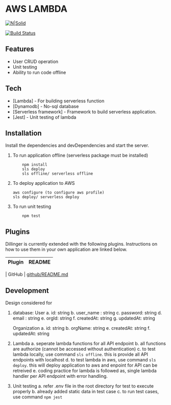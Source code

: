 # AWS LAMBDA

[![N|Solid](https://cldup.com/dTxpPi9lDf.thumb.png)](https://nodesource.com/products/nsolid)

[![Build Status](https://travis-ci.org/joemccann/dillinger.svg?branch=master)](https://travis-ci.org/joemccann/dillinger)

## Features

- User CRUD operation
- Unit testing
- Ability to run code offline

## Tech

- [Lambda] - For building serverless function
- [Dynamodb] - No-sql database
- [Serverless framework] - Framework to build serverless application.
- [Jest] - Unit testing of lambda

## Installation

Install the dependencies and devDependencies and start the server.

1. To run application offline (serverless package must be installed)

   ```
       npm install
       sls deploy
       sls offline/ serverless offline
   ```

2. To deploy application to AWS
   ```
   aws configure (to configure aws profile)
   sls deploy/ serverless deploy
   ```
3. To run unit testing
   ```
       npm test
   ```

## Plugins

Dillinger is currently extended with the following plugins.
Instructions on how to use them in your own application are linked below.

| Plugin | README |
| ------ | ------ |

| GitHub | [github/README.md](https://github.com/Kajal18/aws-lambda-unit-testing/blob/master/README.md)

## Development

Design considered for

1. database:
   User
      a. id: string
      b. user_name : string
      c. password: string
      d. email : string
      e. orgId: string
      f. createdAt: string
      g. updatedAt: string
      
   Organization
      a. id: string
      b. orgName: string
      e. createdAt: string
      f. updatedAt: string

2. Lambda
   a. seperate lambda functions for all API endpoint
   b. all functions are authorize (cannot be accessed without authentication)
   c. to test lambda locally, use command `sls offline`. this is provide all API endpoints with localhost
   d. to test lambda in aws, use command `sls deploy`. this will deploy application to aws and enpoint for API can be retreived
   e. coding practice for lambda is followed as, single lambda handler per API endpoint with error handling.

3. Unit testing
   a. refer .env file in the root directory for test to execute properly
   b. already added static data in test case
   c. to run test cases, use command `npm jest`
